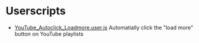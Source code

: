 # Userscripts

* [YouTube_Autoclick_Loadmore.user.js](https://github.com/Technetium1/Userscripts/blob/main/YouTube_AutoClick_LoadMore.user.js) Automatially click the "load more" button on YouTube playlists
